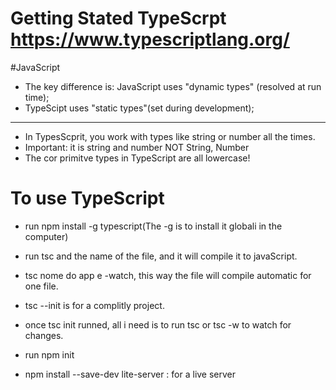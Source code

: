 # Getting Stated TypeScrpt https://www.typescriptlang.org/

#JavaScript
  * The key difference is: JavaScript uses "dynamic types" (resolved at run time);
  * TypeScipt uses "static types"(set during development);
  *********************************************************

* In TypesScprit, you work with types like string or number all the times.
* Important: it is string and number NOT String, Number
* The cor primitve types in TypeScript are all lowercase!

# To use TypeScript



* run npm install -g typescript(The -g is to install it globali in the computer)
* run tsc  and the name of the file, and it will compile it to javaScript.
* tsc nome do app e -watch, this way the file will compile automatic for one file.
* tsc --init is for a complitly project. 
* once tsc init runned, all i need is to run tsc or tsc -w to watch for changes.

* run npm init
* npm install --save-dev lite-server :  for a live server







